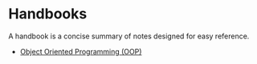 # Handbooks

A handbook is a concise summary of notes designed for easy reference. 

- [Object Oriented Programming (OOP)](./ObjectOrientedProgramming.md)
